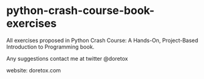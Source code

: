 # python-crash-course-book-exercises
All exercises proposed in Python Crash Course: A Hands-On, Project-Based Introduction to Programming book.

Any suggestions contact me at twitter @doretox

website: doretox.com